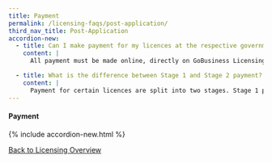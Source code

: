 ```yaml
---
title: Payment
permalink: /licensing-faqs/post-application/
third_nav_title: Post-Application
accordion-new:
  - title: Can I make payment for my licences at the respective government agency headquarters?
    content: |
      All payment must be made online, directly on GoBusiness Licensing.

  - title: What is the difference between Stage 1 and Stage 2 payment?
    content: |
      Payment for certain licences are split into two stages. Stage 1 payment is required once you submit your application while Stage 2 payment is required upon approval of your licence.                
---
```


#### Payment
{% include accordion-new.html %}

[Back to Licensing Overview](/licensing/)
